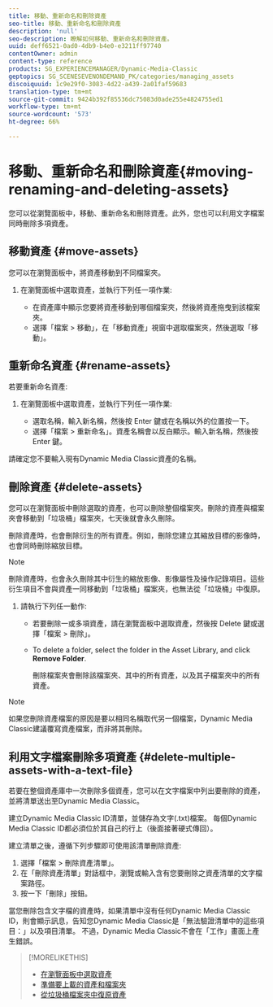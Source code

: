 ```yaml
---
title: 移動、重新命名和刪除資產
seo-title: 移動、重新命名和刪除資產
description: 'null'
seo-description: 瞭解如何移動、重新命名和刪除資產。
uuid: deff6521-0ad0-4db9-b4e0-e3211ff97740
contentOwner: admin
content-type: reference
products: SG_EXPERIENCEMANAGER/Dynamic-Media-Classic
geptopics: SG_SCENESEVENONDEMAND_PK/categories/managing_assets
discoiquuid: 1c9e29f0-3083-4d22-a439-2a01faf59683
translation-type: tm+mt
source-git-commit: 9424b392f85536dc75083d0ade255e4824755ed1
workflow-type: tm+mt
source-wordcount: '573'
ht-degree: 66%

---
```



# 移動、重新命名和刪除資產{#moving-renaming-and-deleting-assets}

您可以從瀏覽面板中，移動、重新命名和刪除資產。此外，您也可以利用文字檔案同時刪除多項資產。

## 移動資產 {#move-assets}

您可以在瀏覽面板中，將資產移動到不同檔案夾。

1. 在瀏覽面板中選取資產，並執行下列任一項作業:

   * 在資產庫中顯示您要將資產移動到哪個檔案夾，然後將資產拖曳到該檔案夾。
   * 選擇「檔案 > 移動」，在「移動資產」視窗中選取檔案夾，然後選取「移動」。

## 重新命名資產 {#rename-assets}

若要重新命名資產:

1. 在瀏覽面板中選取資產，並執行下列任一項作業:

   * 選取名稱，輸入新名稱，然後按 Enter 鍵或在名稱以外的位置按一下。
   * 選擇「檔案 > 重新命名」。資產名稱會以反白顯示。輸入新名稱，然後按 Enter 鍵。

請確定您不要輸入現有Dynamic Media Classic資產的名稱。

## 刪除資產 {#delete-assets}

您可以在瀏覽面板中刪除選取的資產，也可以刪除整個檔案夾。刪除的資產與檔案夾會移動到「垃圾桶」檔案夾，七天後就會永久刪除。

刪除資產時，也會刪除衍生的所有資產。例如，刪除您建立其縮放目標的影像時，也會同時刪除縮放目標。

>[!NOTE]
>
>刪除資產時，也會永久刪除其中衍生的縮放影像、影像屬性及操作記錄項目。這些衍生項目不會與資產一同移動到「垃圾桶」檔案夾，也無法從「垃圾桶」中復原。

1. 請執行下列任一動作:

   * 若要刪除一或多項資產，請在瀏覽面板中選取資產，然後按 Delete 鍵或選擇「檔案 > 刪除」。
   * To delete a folder, select the folder in the Asset Library, and click **Remove Folder**.

      刪除檔案夾會刪除該檔案夾、其中的所有資產，以及其子檔案夾中的所有資產。

>[!NOTE]
>
>如果您刪除資產檔案的原因是要以相同名稱取代另一個檔案，Dynamic Media Classic建議覆寫資產檔案，而非將其刪除。

## 利用文字檔案刪除多項資產 {#delete-multiple-assets-with-a-text-file}

若要在整個資產庫中一次刪除多個資產，您可以在文字檔案中列出要刪除的資產，並將清單送出至Dynamic Media Classic。

建立Dynamic Media Classic ID清單，並儲存為文字(.txt)檔案。 每個Dynamic Media Classic ID都必須位於其自己的行上（後面接著硬式傳回）。

建立清單之後，遵循下列步驟即可使用該清單刪除資產:

1. 選擇「檔案 > 刪除資產清單」。
1. 在「刪除資產清單」對話框中，瀏覽或輸入含有您要刪除之資產清單的文字檔案路徑。
1. 按一下「刪除」按鈕。

當您刪除包含文字檔的資產時，如果清單中沒有任何Dynamic Media Classic ID，則會顯示訊息，告知您Dynamic Media Classic是「無法驗證清單中的這些項目：」以及項目清單。 不過，Dynamic Media Classic不會在「工作」畫面上產生錯誤。

>[!MORELIKETHIS]
>
>* [在瀏覽面板中選取資產](selecting-assets-browse-panel.md#selecting_assets_in_the_browse_panel)
>* [準備要上載的資產和檔案夾](uploading-files.md#preparing_your_assets_and_folders_for_uploading)
>* [從垃圾桶檔案夾中復原資產](trash-folder.md#restoring_assets_from_the_trash_folder)

